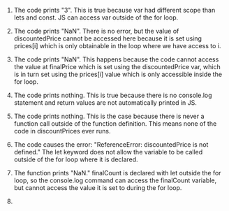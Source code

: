 1. The code prints "3". This is true because var had different scope than lets and const. JS can access var outside of the for loop.

2. The code prints "NaN". There is no error, but the value of discountedPrice cannot be accessed here because it is set using prices[i] which is only obtainable in the loop where we have access to i. 

3. The code prints "NaN". This happens because the code cannot access the value at finalPrice which is set using the discountedPrice var, which is in turn set using the prices[i] value which is only accessible inside the for loop.

4. The code prints nothing. This is true because there is no console.log statement and return values are not automatically printed in JS.

5. The code prints nothing. This is the case because there is never a function call outside of the function definition. This means none of the code in discountPrices ever runs.

6. The code causes the error: "ReferenceError: discountedPrice is not defined." The let keyword does not allow the variable to be called outside of the for loop where it is declared.

7. The function prints "NaN." finalCount is declared with let outside the for loop, so the console.log command can access the finalCount variable, but cannot access the value it is set to during the for loop.

8. 